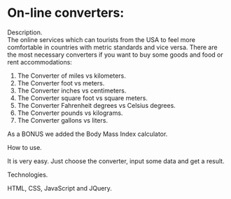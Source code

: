 # On-line converters:

Description.  
The online services which can tourists from the USA to feel more comfortable in countries with metric standards and vice versa. There are the most necessary converters if you want to buy some goods and food or rent accommodations:
1. The Converter of miles vs kilometers.
2. The Converter foot vs meters.
3. The Converter inches vs centimeters.
4. The Converter square foot vs square meters.
5. The Converter Fahrenheit degrees vs Celsius degrees.
6. The Converter pounds vs kilograms.
7. The Converter gallons vs liters.

As a BONUS we added the Body Mass Index calculator.

How to use.

It is very easy. Just choose the converter, input some data and get a result.

Technologies.

HTML, CSS, JavaScript and JQuery.

